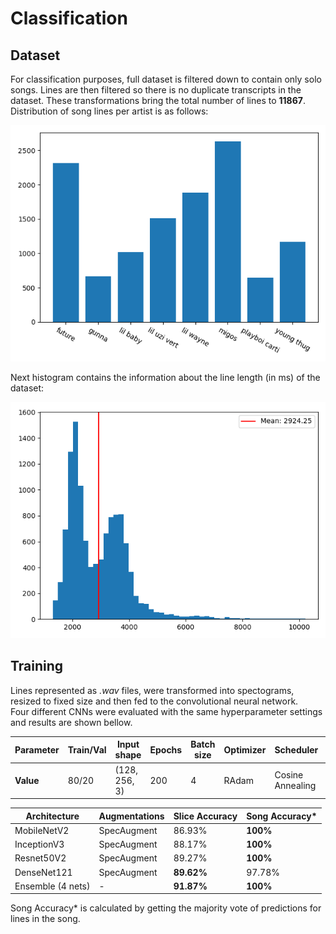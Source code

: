 # Classification

## Dataset

For classification purposes, full dataset is filtered down to contain only solo songs.
Lines are then filtered so there is no duplicate transcripts in the dataset. 
These transformations bring the total number of lines to **11867**. \
Distribution of song lines per artist is as follows:

![Artists](https://github.com/milanilic332/tranSLATor/blob/master/classification/images/artists.png)

Next histogram contains the information about the line length (in ms) of the dataset:

![Artists](https://github.com/milanilic332/tranSLATor/blob/master/classification/images/length.png)

## Training

Lines represented as *.wav* files, were transformed into spectograms,
resized to fixed size and then fed to the convolutional neural network. \
Four different CNNs were evaluated with the same hyperparameter settings and results are shown bellow.

| Parameter | Train/Val | Input shape   | Epochs | Batch size | Optimizer | Scheduler        | Loss |
|-----------|-----------------|---------------|--------|------------|-----------|------------------|------|
| **Value**     | 80/20     | (128, 256, 3) | 200    | 4          | RAdam     | Cosine Annealing | CCE  |


| Architecture      | Augmentations | Slice Accuracy | Song Accuracy* |
|-------------------|---------------|----------------|---------------|
| MobileNetV2       | SpecAugment   | 86.93%          | **100%**           |
| InceptionV3       | SpecAugment   | 88.17%          | **100%**           |
| Resnet50V2        | SpecAugment   | 89.27%          | **100%**           |
| DenseNet121       | SpecAugment   | **89.62%**          | 97.78%         |
| Ensemble (4 nets) | -             | **91.87%**          | **100%**           |

Song Accuracy* is calculated by getting the majority vote of predictions for lines in the song.

